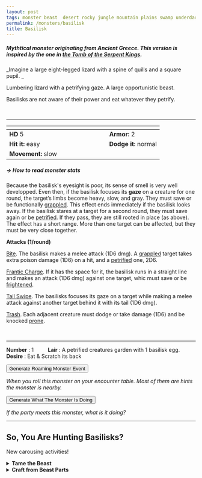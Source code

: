 ```yaml
---
layout: post
tags: monster beast  desert rocky jungle mountain plains swamp underdark enchanted
permalink: /monsters/basilisk
title: Basilisk
---
```


##### Mythtical monster originating from Ancient Greece. This version is inspired by the one in [the Tomb of the Serpent Kings](https://coinsandscrolls.blogspot.com/2017/06/osr-tomb-of-serpent-kings-megapost.html).

_Imagine a large eight-legged lizard with a spine of quills and a square pupil. _

Lumbering lizard with a petrifying gaze. A large opportunistic beast.

Basilisks are not aware of their power and eat whatever they petrify.

<br>

---

|  <span style="display: inline-block; width:250px"></span>  |  |
| -------- | --------|
| **HD** 5 | **Armor:** 2  |
| **Hit it:** easy | **Dodge it:** normal |
| **Movement:** slow   | 

##### <span class="tooltip" data-tooltip="Armor = damage reduction · · · Easy/Normal/Hard = roll above 10/15/20 to beat">→ How to read monster stats</span>

Because the basilisk's eyesight is poor, its sense of smell is very well developped. Even then, if the basilisk focuses its **gaze** on a creature for one round, the target’s limbs become heavy, slow, and gray. They must save or be functionally [grappled](/2020/11/10/extra-rules/#conditions). This effect ends immediately if the basilisk looks away. If the basilisk stares at a target for a second round, they must save again or be [petrified](/2020/11/10/extra-rules/#conditions). If they pass, they are still rooted in place (as above). The effect has a short range. More than one target can be affected, but they must be very close together.

**Attacks (1/round)**

<ins>Bite</ins>. The basilisk makes a melee attack (1D6 dmg). A [grappled](/2020/11/10/extra-rules/#conditions) target takes extra poison damage (1D6) on a hit, and a [petrified](/2020/11/10/extra-rules/#conditions) one, 2D6.

<ins>Frantic Charge</ins>. If it has the space for it, the basilisk runs in a straight line and makes an attack (1D6 dmg) against one target, whic must save or be [frightened](/2020/11/10/extra-rules/#conditions).

<ins>Tail Swipe</ins>. The basilisks focuses its gaze on a target while making a melee attack against another target behind it with its tail (1D6 dmg).

<ins>Trash</ins>. Each adjacent creature must dodge or take damage (1D6) and be knocked [prone](/2020/11/10/extra-rules/#conditions).

<br>

---

**Number** : 1 <span style="display: inline-block; width:30px"></span>
**Lair** : A petrified creatures garden with 1 basilisk egg.  <span style="display: inline-block; width:30px"></span> <br>
**Desire** : Eat & Scratch its back

<button id="generate-btn">Generate Roaming Monster Event</button>
<p id="RoamResult" style="font-style: italic;">When you roll this monster on your encounter table. Most of them are hints the monster is nearby.</p>

<button onclick="generateMood()">Generate What The Monster Is Doing</button>
<p id="MoodResult" style="font-style: italic;">If the party meets this monster, what is it doing?</p>
<script src="/scripts/generateMood.js"></script>

---

## So, You Are Hunting Basilisks?

New carousing activities!

<details markdown="1">
<summary style="font-weight: bold;">Tame the Beast</summary>
If you have captured this beast, you can spend the equivalent of 5 bags of gold in food between two adventures to tame it. It is now one of your <span class="tooltip" data-tooltip="You can bring a follower in your adventures if you dedicate a Psyche slot to it."><i>followers</i></span>. Each extra bag of gold spent training the beast teaches it a one-word order. Otherwise, it only acts to eat or in self-defence. 
</details>

<details markdown="1">
<summary style="font-weight: bold;">Craft from Beast Parts</summary>
Basilisk meat is toxic, but its leather is sturdy, its venom is deadly, but its eyes are the real prize: one can walk through a basilisk’s eye straight to the plane of earth.

A basilisk can be trained from birth to be a mount.

<span class="alchemy">**Basilisk Eye**. Tiny portal to the elemental plane of earth. If exposed to light will start excreting enough concrete to fill a 5' cube before being clogged.</span>

<span class="alchemy">**Basilisk Venom.** Drips through stone like it was porous. In food or wound: Save or be [poisoned](/2020/11/10/extra-rules/#conditions), save again each day to cure. Fail 4 times and die.  On skin: Cures [petrification](/2020/11/10/extra-rules/#conditions).</span>

If you have access to an artisan and a workshop, you can spend loot between two adventures to create something with parts of the beast. The object you craft can be anything mostly made of the provided materials. If you use mundane tools, the result will be mundane; if you spent at least a bag of gold on it, the object will be special; and if you spend the equivalent of a treasure for the tools, it will be magical. Discuss what you want with the referee.
</details>
 
 <script src="https://code.jquery.com/jquery-3.6.0.min.js"></script>
  <script>
  // ENCOUNTER GENERATOR SCRIPT
    $(document).ready(function() {
      $("#generate-btn").click(function() {
        // define the specific value to search for in column 0
        var searchValue = "0016"; // change this to the actual value you need

        // retrieve the CSV file
        $.get("/CSV/Monster - Index.csv", function(data) {
          // split the CSV data by rows and remove the header row
          var rows = data.split("\n").slice(1);

          // filter the rows by the specific value in column 0
          var matchingRows = rows.filter(function(row) {
            var columns = row.split(",");
            return columns[0] === searchValue;
          });

          // randomly select a row from the matching rows
          var selectedRow = matchingRows[Math.floor(Math.random() * matchingRows.length)];

          // select a random cell from columns 3 to 8
          var selectedCell = selectedRow.split(",")[Math.floor(Math.random() * 6) + 3];

          // display the selected text
          $("#RoamResult").text(selectedCell);
        });
      });
    });
  </script>
 
